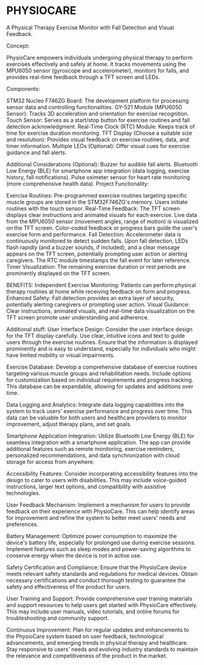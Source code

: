 # PHYSIOCARE
 A Physical Therapy Exercise Monitor with Fall Detection and Visual Feedback.

Concept:

PhysioCare empowers individuals undergoing physical therapy to perform exercises effectively and safely at home. It tracks movements using the MPU6050 sensor (gyroscope and accelerometer), monitors for falls, and provides real-time feedback through a TFT screen and LEDs.

Components:

STM32 Nucleo F746ZG Board: The development platform for processing sensor data and controlling functionalities.
GY-521 Module (MPU6050 Sensor): Tracks 3D acceleration and orientation for exercise recognition.
Touch Sensor: Serves as a start/stop button for exercise routines and fall detection acknowledgment.
Real-Time Clock (RTC) Module: Keeps track of time for exercise duration monitoring.
TFT Display (Choose a suitable size and resolution): Provides visual feedback on exercise routines, data, and timer information.
Multiple LEDs (Optional): Offer visual cues for exercise guidance and fall alerts.

Additional Considerations (Optional):
Buzzer for audible fall alerts.
Bluetooth Low Energy (BLE) for smartphone app integration (data logging, exercise history, fall notifications).
Pulse oximeter sensor for heart rate monitoring (more comprehensive health data).
Project Functionality:

Exercise Routines:
Pre-programmed exercise routines targeting specific muscle groups are stored in the STM32F746ZG's memory.
Users initiate routines with the touch sensor.
Real-Time Feedback:
The TFT screen displays clear instructions and animated visuals for each exercise.
Live data from the MPU6050 sensor (movement angles, range of motion) is visualized on the TFT screen.
Color-coded feedback or progress bars guide the user's exercise form and performance.
Fall Detection:
Accelerometer data is continuously monitored to detect sudden falls.
Upon fall detection, LEDs flash rapidly (and a buzzer sounds, if included), and a clear message appears on the TFT screen, potentially prompting user action or alerting caregivers.
The RTC module timestamps the fall event for later reference.
Timer Visualization:
The remaining exercise duration or rest periods are prominently displayed on the TFT screen.

BENEFITS:
Independent Exercise Monitoring: Patients can perform physical therapy routines at home while receiving feedback on form and progress.
Enhanced Safety: Fall detection provides an extra layer of security, potentially alerting caregivers or prompting user action.
Visual Guidance: Clear instructions, animated visuals, and real-time data visualization on the TFT screen promote user understanding and adherence.

Additional stuff:
User Interface Design: Consider the user interface design for the TFT display carefully. Use clear, intuitive icons and text to guide users through the exercise routines. Ensure that the information is displayed prominently and is easy to understand, especially for individuals who might have limited mobility or visual impairments.

Exercise Database: Develop a comprehensive database of exercise routines targeting various muscle groups and rehabilitation needs. Include options for customization based on individual requirements and progress tracking. This database can be expandable, allowing for updates and additions over time.

Data Logging and Analytics: Integrate data logging capabilities into the system to track users' exercise performance and progress over time. This data can be valuable for both users and healthcare providers to monitor improvement, adjust therapy plans, and set goals.

Smartphone Application Integration: Utilize Bluetooth Low Energy (BLE) for seamless integration with a smartphone application. The app can provide additional features such as remote monitoring, exercise reminders, personalized recommendations, and data synchronization with cloud storage for access from anywhere.

Accessibility Features: Consider incorporating accessibility features into the design to cater to users with disabilities. This may include voice-guided instructions, larger text options, and compatibility with assistive technologies.

User Feedback Mechanism: Implement a mechanism for users to provide feedback on their experience with PhysioCare. This can help identify areas for improvement and refine the system to better meet users' needs and preferences.

Battery Management: Optimize power consumption to maximize the device's battery life, especially for prolonged use during exercise sessions. Implement features such as sleep modes and power-saving algorithms to conserve energy when the device is not in active use.

Safety Certification and Compliance: Ensure that the PhysioCare device meets relevant safety standards and regulations for medical devices. Obtain necessary certifications and conduct thorough testing to guarantee the safety and effectiveness of the product for users.

User Training and Support: Provide comprehensive user training materials and support resources to help users get started with PhysioCare effectively. This may include user manuals, video tutorials, and online forums for troubleshooting and community support.

Continuous Improvement: Plan for regular updates and enhancements to the PhysioCare system based on user feedback, technological advancements, and emerging trends in physical therapy and healthcare. Stay responsive to users' needs and evolving industry standards to maintain the relevance and competitiveness of the product in the market.


